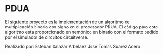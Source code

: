 # PDUA

El siguiente proyecto es la implementación de un algoritmo de multiplicación binaria con signo en el procesador PDUA.
El código para este algoritmo esta proporcionado en nemónico  en binario con el formato pedido por el simulador de circuitos circuitverse.

Realizado por:
Esteban Salazar Arbelaez
Jose Tomas Suarez Acero
